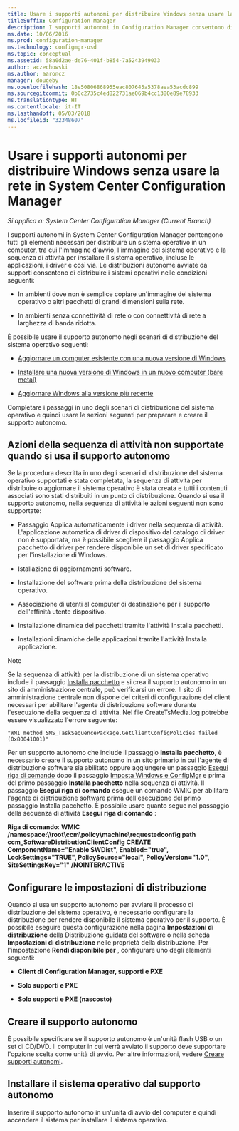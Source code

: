 ```yaml
---
title: Usare i supporti autonomi per distribuire Windows senza usare la rete
titleSuffix: Configuration Manager
description: I supporti autonomi in Configuration Manager consentono di distribuire i sistemi operativi dove la larghezza di banda è limitata nonché di installare e aggiornare i computer.
ms.date: 10/06/2016
ms.prod: configuration-manager
ms.technology: configmgr-osd
ms.topic: conceptual
ms.assetid: 58a0d2ae-de76-401f-b854-7a5243949033
author: aczechowski
ms.author: aaroncz
manager: dougeby
ms.openlocfilehash: 18e50806868955eac807645a5378aea53acdc899
ms.sourcegitcommit: 0b0c2735c4ed822731ae069b4cc1380e89e78933
ms.translationtype: HT
ms.contentlocale: it-IT
ms.lasthandoff: 05/03/2018
ms.locfileid: "32348607"
---
```

# <a name="use-stand-alone-media-to-deploy-windows-without-using-the-network-in-system-center-configuration-manager"></a>Usare i supporti autonomi per distribuire Windows senza usare la rete in System Center Configuration Manager

*Si applica a: System Center Configuration Manager (Current Branch)*

I supporti autonomi in System Center Configuration Manager contengono tutti gli elementi necessari per distribuire un sistema operativo in un computer, tra cui l'immagine d'avvio, l'immagine del sistema operativo e la sequenza di attività per installare il sistema operativo, incluse le applicazioni, i driver e così via. Le distribuzioni autonome avviate da supporti consentono di distribuire i sistemi operativi nelle condizioni seguenti:  

-   In ambienti dove non è semplice copiare un'immagine del sistema operativo o altri pacchetti di grandi dimensioni sulla rete.  

-   In ambienti senza connettività di rete o con connettività di rete a larghezza di banda ridotta.  

È possibile usare il supporto autonomo negli scenari di distribuzione del sistema operativo seguenti:  

-   [Aggiornare un computer esistente con una nuova versione di Windows](refresh-an-existing-computer-with-a-new-version-of-windows.md)  

-   [Installare una nuova versione di Windows in un nuovo computer (bare metal)](install-new-windows-version-new-computer-bare-metal.md)  

-   [Aggiornare Windows alla versione più recente](upgrade-windows-to-the-latest-version.md)  

 Completare i passaggi in uno degli scenari di distribuzione del sistema operativo e quindi usare le sezioni seguenti per preparare e creare il supporto autonomo.  

## <a name="task-sequence-actions-not-supported-when-using-stand-alone-media"></a>Azioni della sequenza di attività non supportate quando si usa il supporto autonomo  
 Se la procedura descritta in uno degli scenari di distribuzione del sistema operativo supportati è stata completata, la sequenza di attività per distribuire o aggiornare il sistema operativo è stata creata e tutti i contenuti associati sono stati distribuiti in un punto di distribuzione. Quando si usa il supporto autonomo, nella sequenza di attività le azioni seguenti non sono supportate:  

-   Passaggio Applica automaticamente i driver nella sequenza di attività. L'applicazione automatica di driver di dispositivo dal catalogo di driver non è supportata, ma è possibile scegliere il passaggio Applica pacchetto di driver per rendere disponibile un set di driver specificato per l'installazione di Windows.  

-   Istallazione di aggiornamenti software.  

-   Installazione del software prima della distribuzione del sistema operativo.  

-   Associazione di utenti al computer di destinazione per il supporto dell'affinità utente dispositivo.  

-   Installazione dinamica dei pacchetti tramite l'attività Installa pacchetti.  

-   Installazioni dinamiche delle applicazioni tramite l'attività Installa applicazione.  

> [!NOTE]  
>  Se la sequenza di attività per la distribuzione di un sistema operativo include il passaggio [Installa pacchetto](../understand/task-sequence-steps.md#BKMK_InstallPackage) e si crea il supporto autonomo in un sito di amministrazione centrale, può verificarsi un errore. Il sito di amministrazione centrale non dispone dei criteri di configurazione del client necessari per abilitare l'agente di distribuzione software durante l'esecuzione della sequenza di attività. Nel file CreateTsMedia.log potrebbe essere visualizzato l'errore seguente:  
>   
>  `"WMI method SMS_TaskSequencePackage.GetClientConfigPolicies failed (0x80041001)"`
>   
>  Per un supporto autonomo che include il passaggio **Installa pacchetto**, è necessario creare il supporto autonomo in un sito primario in cui l'agente di distribuzione software sia abilitato oppure aggiungere un passaggio [Esegui riga di comando](../understand/task-sequence-steps.md#BKMK_RunCommandLine) dopo il passaggio [Imposta Windows e ConfigMgr](../understand/task-sequence-steps.md#BKMK_SetupWindowsandConfigMgr) e prima del primo passaggio **Installa pacchetto** nella sequenza di attività. Il passaggio **Esegui riga di comando** esegue un comando WMIC per abilitare l'agente di distribuzione software prima dell'esecuzione del primo passaggio Installa pacchetto. È possibile usare quanto segue nel passaggio della sequenza di attività **Esegui riga di comando** :  
>   
>  **Riga di comando**: **WMIC /namespace:\\\root\ccm\policy\machine\requestedconfig path ccm_SoftwareDistributionClientConfig CREATE ComponentName="Enable SWDist", Enabled="true", LockSettings="TRUE", PolicySource="local", PolicyVersion="1.0", SiteSettingsKey="1" /NOINTERACTIVE**  

## <a name="configure-deployment-settings"></a>Configurare le impostazioni di distribuzione  
 Quando si usa un supporto autonomo per avviare il processo di distribuzione del sistema operativo, è necessario configurare la distribuzione per rendere disponibile il sistema operativo per il supporto. È possibile eseguire questa configurazione nella pagina **Impostazioni di distribuzione** della Distribuzione guidata del software o nella scheda **Impostazioni di distribuzione** nelle proprietà della distribuzione.  Per l'impostazione **Rendi disponibile per** , configurare uno degli elementi seguenti:  

-   **Client di Configuration Manager, supporti e PXE**  

-   **Solo supporti e PXE**  

-   **Solo supporti e PXE (nascosto)**  

## <a name="create-the-stand-alone-media"></a>Creare il supporto autonomo  
 È possibile specificare se il supporto autonomo è un'unità flash USB o un set di CD/DVD. Il computer in cui verrà avviato il supporto deve supportare l'opzione scelta come unità di avvio. Per altre informazioni, vedere [Creare supporti autonomi](create-stand-alone-media.md).  

## <a name="install-the-operating-system-from-stand-alone-media"></a>Installare il sistema operativo dal supporto autonomo  
 Inserire il supporto autonomo in un'unità di avvio del computer e quindi accendere il sistema per installare il sistema operativo.  

